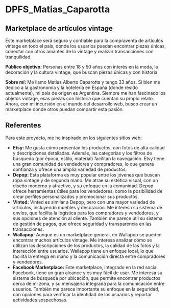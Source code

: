 # DPFS_Matias_Caparotta

## Marketplace de artículos vintage

Este marketplace será seguro y confiable para la compraventa de artículos vintage en todo el país, donde los usuarios puedan encontrar piezas únicas, 
conectar con otros amantes de lo vintage y realizar transacciones con tranquilidad.

**Público objetivo:** Personas entre 18 y 50 años con interés en la moda, la decoración y la cultura vintage, que buscan piezas únicas y con historia. 

**Sobre mí:**  Me llamo Matías Alberto Caparotta y tengo 33 años.  Si bien me dedico a la gastronomía y la hotelería en España (donde resido actualmente),
mi país de origen es Argentina.  Siempre me han fascinado los objetos vintage,  esas piezas con historia que cuentan su propio relato. 
Ahora,  con mi incursión en el mundo del desarrollo web,  busco crear un marketplace donde otros puedan compartir esta pasión.

## Referentes

Para este proyecto, me he inspirado en los siguientes sitios web:

* **Etsy:** Me gusta cómo presentan los productos, con fotos de alta calidad y descripciones detalladas.
  Además,  las categorías y los filtros de búsqueda (por época, estilo, material) facilitan la navegación.
  Etsy tiene una gran comunidad de vendedores y compradores,  lo que genera confianza y ofrece una amplia variedad de productos.
* **Depop:**  Esta plataforma es muy popular entre los jóvenes que buscan ropa vintage y de segunda mano.  Me atrae su estética visual,  con un diseño moderno y atractivo,
 y su enfoque en la comunidad.  Depop ofrece herramientas útiles para los vendedores,  como la posibilidad de crear perfiles personalizados y promocionar sus productos.
* **Vinted:**  Vinted es similar a Depop,  pero con una mayor variedad de artículos, incluyendo muebles y decoración.  Me interesa su sistema de envíos,  que facilita la logística
  para los compradores y vendedores,  y sus opciones de atención al cliente.  También me parece útil su sistema de gestión de pagos,  que ofrece seguridad y transparencia en las transacciones.
* **Wallapop:**  Aunque es un marketplace general,  en Wallapop se pueden encontrar muchos artículos vintage.  Me interesa analizar cómo se utilizan las descripciones de los productos,
  la calidad de las fotos y la interacción entre usuarios.  Wallapop tiene un enfoque local,  lo que facilita la entrega en mano y la comunicación directa entre compradores y vendedores.
* **Facebook Marketplace:**  Este marketplace,  integrado en la red social Facebook,  tiene un gran alcance y es muy fácil de usar.  Me interesa su sistema de búsqueda por ubicación,
   que permite encontrar productos cerca de mi zona,  y su mensajería integrada para la comunicación entre usuarios.  También me parece importante su enfoque en la seguridad,
   con opciones para verificar la identidad de los usuarios y reportar actividades sospechosas.
